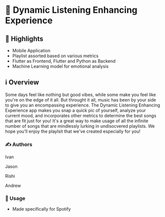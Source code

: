# 🎵 Dynamic Listening Enhancing Experience

## 🌟 Highlights

- Mobile Application
- Playlist assorted based on various metrics
- Flutter as Frontend, Flutter and Python as Backend
- Machine Learning model for emotional analysis


## ℹ️ Overview

Some days feel like nothing but good vibes, while some make you feel like you're on the edge of it all. But throught it all, music has been by your side to give you an encompassing experience. The Dynamic Listening Enhancing Experience app makes you snap a quick pic of yourself, analyze your current mood, and incorporates other metrics to determine the best songs that are fit just for you! It's a great way to make usage of all the infinite number of songs that are mindlessly lurking in undisocvered playlists. We hope you'll enjoy the playlsit that we've created especially for you!


### ✍️ Authors

Ivan

Jason

Rishi

Andrew


### 🚀 Usage

* Made specifically for Spotify 
